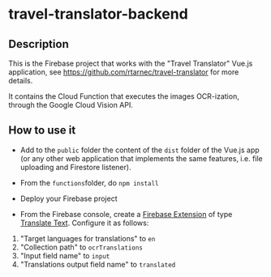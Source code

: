 # travel-translator-backend

## Description

This is the Firebase project that works with the "Travel Translator" Vue.js application, see https://github.com/rtarnec/travel-translator for more details.

It contains the Cloud Function that executes the images OCR-ization, through the Google Cloud Vision API.

## How to use it

- Add to the `public` folder the content of the `dist` folder of the Vue.js app (or any other web application that implements the same features, i.e. file uploading and Firestore listener).

- From the `functions`folder, do `npm install`

- Deploy your Firebase project

- From the Firebase console, create a [Firebase Extension](https://firebase.google.com/docs/extensions/overview-use-extensions) of type [Translate Text](https://firebase.google.com/products/extensions/firestore-translate-text). Configure it as follows:

1. "Target languages for translations" to `en`
2. "Collection path" to `ocrTranslations`
3. "Input field name" to `input`
4. "Translations output field name" to `translated`

